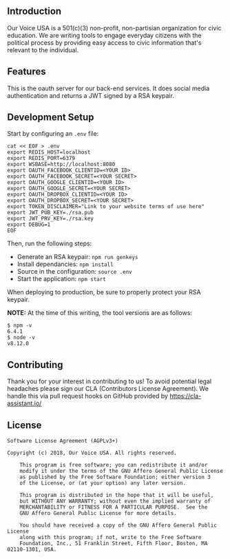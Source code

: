 ## Introduction

Our Voice USA is a 501(c)(3) non-profit, non-partisian organization for civic education. We are writing tools to engage everyday citizens with the political process by providing easy access to civic information that's relevant to the individual.

## Features

This is the oauth server for our back-end services. It does social media authentication and returns a JWT signed by a RSA keypair.

## Development Setup

Start by configuring an `.env` file:

    cat << EOF > .env
    export REDIS_HOST=localhost
    export REDIS_PORT=6379
    export WSBASE=http://localhost:8080
    export OAUTH_FACEBOOK_CLIENTID=<YOUR ID>
    export OAUTH_FACEBOOK_SECRET=<YOUR SECRET>
    export OAUTH_GOOGLE_CLIENTID=<YOUR ID>
    export OAUTH_GOOGLE_SECRET=<YOUR SECRET>
    export OAUTH_DROPBOX_CLIENTID=<YOUR ID>
    export OAUTH_DROPBOX_SECRET=<YOUR SECRET>
    export TOKEN_DISCLAIMER="Link to your website terms of use here"
    export JWT_PUB_KEY=./rsa.pub
    export JWT_PRV_KEY=./rsa.key
    export DEBUG=1
    EOF

Then, run the following steps:

* Generate an RSA keypair: `npm run genkeys`
* Install dependancies: `npm install`
* Source in the configuration: `source .env`
* Start the application: `npm start`

When deploying to production, be sure to properly protect your RSA keypair.

**NOTE:** At the time of this writing, the tool versions are as follows:

    $ npm -v
    6.4.1
    $ node -v
    v8.12.0

## Contributing

Thank you for your interest in contributing to us! To avoid potential legal headaches please sign our CLA (Contributors License Agreement). We handle this via pull request hooks on GitHub provided by https://cla-assistant.io/

## License

	Software License Agreement (AGPLv3+)
	
	Copyright (c) 2018, Our Voice USA. All rights reserved.

        This program is free software; you can redistribute it and/or
        modify it under the terms of the GNU Affero General Public License
        as published by the Free Software Foundation; either version 3
        of the License, or (at your option) any later version.

        This program is distributed in the hope that it will be useful,
        but WITHOUT ANY WARRANTY; without even the implied warranty of
        MERCHANTABILITY or FITNESS FOR A PARTICULAR PURPOSE.  See the
        GNU Affero General Public License for more details.

        You should have received a copy of the GNU Affero General Public License
        along with this program; if not, write to the Free Software
        Foundation, Inc., 51 Franklin Street, Fifth Floor, Boston, MA 02110-1301, USA.

